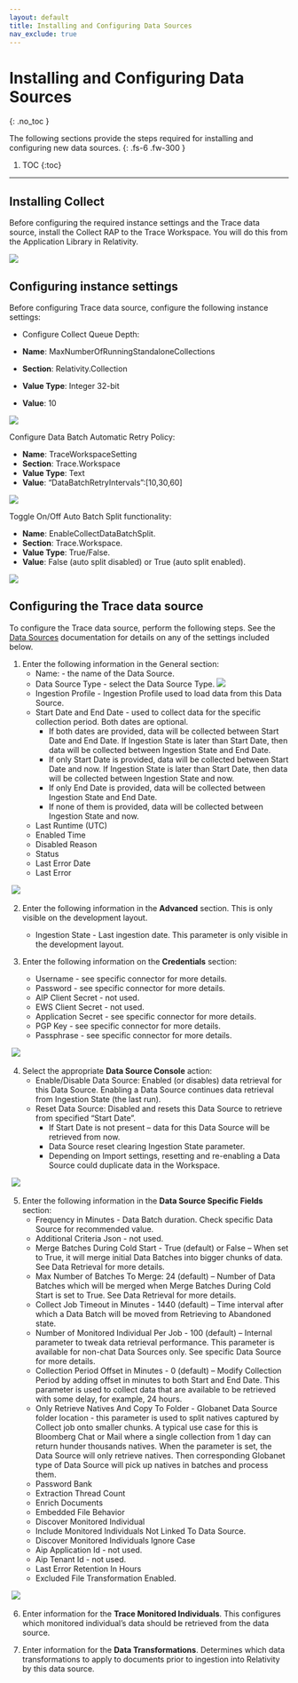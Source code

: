 ```yaml
---
layout: default
title: Installing and Configuring Data Sources
nav_exclude: true
---
```


# Installing and Configuring Data Sources
{: .no_toc }


The following sections provide the steps required for installing and configuring new data sources.
{: .fs-6 .fw-300 }

1. TOC
{:toc}

---

## Installing Collect 

Before configuring the required instance settings and the Trace data source, install the Collect RAP to the Trace Workspace. You will do this from the Application Library in Relativity. 

 ![](media/Installing_and_configuring_Trace_data_sources/InstallCollectApp.png)

## Configuring instance settings 

Before configuring Trace data source, configure the following instance settings: 

- Configure Collect Queue Depth: 

- **Name**: MaxNumberOfRunningStandaloneCollections 
- **Section**: Relativity.Collection 
- **Value Type**: Integer 32-bit 
- **Value**: 10 

 ![](media/Installing_and_configuring_Trace_data_sources/CollectInstanceSetting1.png)

Configure Data Batch Automatic Retry Policy: 

- **Name**: TraceWorkspaceSetting 
- **Section**: Trace.Workspace 
- **Value Type**: Text 
- **Value**: “DataBatchRetryIntervals”:[10,30,60] 

 ![](media/Installing_and_configuring_Trace_data_sources/CollectInstanceSetting2.png)

Toggle On/Off Auto Batch Split functionality: 

- **Name**: EnableCollectDataBatchSplit. 
- **Section**: Trace.Workspace. 
- **Value Type**: True/False. 
- **Value**: False (auto split disabled) or True (auto split enabled). 

![](media/Installing_and_configuring_Trace_data_sources/CollectInstanceSetting3.png)

## Configuring the Trace data source

To configure the Trace data source, perform the following steps. See the [Data Sources](https://relativitydev.github.io/relativity-trace-documentation/docs/administrator_guide/collection/data_sources.html) documentation for details on any of the settings included below.

1. Enter the following information in the General section:
   - Name: - the name of the Data Source.
   - Data Source Type - select the Data Source Type.
     ![](media/Installing_and_configuring_Trace_data_sources/DataSourceType.png)
   - Ingestion Profile - Ingestion Profile used to load data from this Data Source.
   - Start Date and End Date - used to collect data for the specific collection period. Both dates are optional.
     - If both dates are provided, data will be collected between Start Date and End Date. If Ingestion State is later than Start Date, then data will be collected between Ingestion State and End Date.
     - If only Start Date is provided, data will be collected between Start Date and now. If Ingestion State is later than Start Date, then data will be collected between Ingestion State and now.
     - If only End Date is provided, data will be collected between Ingestion State and End Date.
     - If none of them is provided, data will be collected between Ingestion State and now.
   - Last Runtime (UTC)
   - Enabled Time
   - Disabled Reason
   - Status
   - Last Error Date
   - Last Error

​	![](media/Installing_and_configuring_Trace_data_sources/GeneralSectionComplete.png)

2. Enter the following information in the **Advanced** section. This is only visible on the development layout.
   - Ingestion State - Last ingestion date. This parameter is only visible in the development layout.

3. Enter the following information on the **Credentials** section:
   - Username - see specific connector for more details.
   - Password - see specific connector for more details.
   - AIP Client Secret - not used.
   - EWS Client Secret - not used.
   - Application Secret - see specific connector for more details.
   - PGP Key - see specific connector for more details.
   - Passphrase - see specific connector for more details.

​				![](media/Installing_and_configuring_Trace_data_sources/CredentialsSectionComplete.png)

4. Select the appropriate **Data Source Console** action:
   - Enable/Disable Data Source: Enabled (or disables) data retrieval for this Data Source. Enabling a Data Source continues data retrieval from Ingestion State (the last run).
   - Reset Data Source: Disabled and resets this Data Source to retrieve from specified “Start Date”.
     - If Start Date is not present – data for this Data Source will be retrieved from now.
     - Data Source reset clearing Ingestion State parameter.
     - Depending on Import settings, resetting and re-enabling a Data Source could duplicate data in the Workspace.

​		![](media/Installing_and_configuring_Trace_data_sources/DataSourceConsole.png)

5. Enter the following information in the **Data Source Specific Fields** section:
   - Frequency in Minutes - Data Batch duration. Check specific Data Source for recommended value.
   - Additional Criteria Json - not used.
   - Merge Batches During Cold Start - True (default) or False – When set to True, it will merge initial Data Batches into bigger chunks of data. See Data Retrieval for more details.
   - Max Number of Batches To Merge: 24 (default) – Number of Data Batches which will be merged when Merge Batches During Cold Start is set to True. See Data Retrieval for more details.
   - Collect Job Timeout in Minutes - 1440 (default) – Time interval after which a Data Batch will be moved from Retrieving to Abandoned state.
   - Number of Monitored Individual Per Job - 100 (default) – Internal parameter to tweak data retrieval performance. This parameter is available for non-chat Data Sources only. See specific Data Source for more details.
   - Collection Period Offset in Minutes - 0 (default) – Modify Collection Period by adding offset in minutes to both Start and End Date. This parameter is used to collect data that are available to be retrieved with some delay, for example, 24 hours.
   - Only Retrieve Natives And Copy To Folder - Globanet Data Source folder location - this parameter is used to split natives captured by Collect job onto smaller chunks. A typical use case for this is Bloomberg Chat or Mail where a single collection from 1 day can return hunder thousands natives. When the parameter is set, the Data Source will only retrieve natives. Then corresponding Globanet type of Data Source will pick up natives in batches and process them.
   - Password Bank
   - Extraction Thread Count
   - Enrich Documents
   - Embedded File Behavior
   - Discover Monitored Individual
   - Include Monitored Individuals Not Linked To Data Source.
   - Discover Monitored Individuals Ignore Case
   - Aip Application Id - not used.
   - Aip Tenant Id -  not used.
   - Last Error Retention In Hours
   - Excluded File Transformation Enabled.

​	![](media/Installing_and_configuring_Trace_data_sources/DataSourceSpecificFields.png)

6. Enter information for the **Trace Monitored Individuals**. This configures which monitored individual’s data should be retrieved from the data source.

7. Enter information for the **Data Transformations**. Determines which data transformations to apply to documents prior to ingestion into Relativity by this data source.
